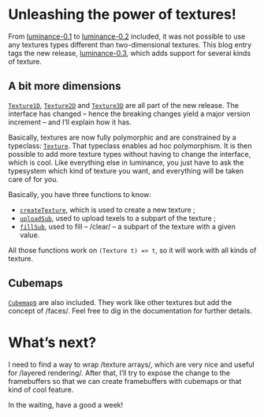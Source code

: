 # Unleashing the power of textures!

From [luminance-0.1](https://hackage.haskell.org/package/luminance-0.1) to
[luminance-0.2](https://hackage.haskell.org/package/luminance-0.2) included, it was not possible to
use any textures types different than two-dimensional textures. This blog entry tags the new
release, [luminance-0.3](https://hackage.haskell.org/package/luminance-0.3), which adds support for
several kinds of texture.

## A bit more dimensions

[`Texture1D`](https://hackage.haskell.org/package/luminance-0.3/docs/Graphics-Luminance-Texture.html#t:Texture1D),
[`Texture2D`](https://hackage.haskell.org/package/luminance-0.3/docs/Graphics-Luminance-Texture.html#t:Texture2D) and
[`Texture3D`](https://hackage.haskell.org/package/luminance-0.3/docs/Graphics-Luminance-Texture.html#t:Texture3D)
are all part of the new release. The interface has changed – hence the breaking changes yield a
major version increment – and I’ll explain how it has.

Basically, textures are now fully polymorphic and are constrained by a typeclass:
[`Texture`](https://hackage.haskell.org/package/luminance-0.3/docs/Graphics-Luminance-Texture.html#t:Texture).
That typeclass enables ad hoc polymorphism. It is then possible to add more texture types without
having to change the interface, which is cool. Like everything else in luminance, you just have to
ask the typesystem which kind of texture you want, and everything will be taken care of for you.

Basically, you have three functions to know:

  - [`createTexture`](https://hackage.haskell.org/package/luminance-0.3/docs/Graphics-Luminance-Texture.html#v:createTexture),
    which is used to create a new texture ;
  - [`uploadSub`](https://hackage.haskell.org/package/luminance-0.3/docs/Graphics-Luminance-Texture.html#v:uploadSub),
    used to upload texels to a subpart of the texture ;
  - [`fillSub`](https://hackage.haskell.org/package/luminance-0.3/docs/Graphics-Luminance-Texture.html#v:fillSub),
    used to fill – /clear/ – a subpart of the texture with a given value.

All those functions work on `(Texture t) => t`, so it will work with all kinds of texture.

## Cubemaps

[`Cubemap`s](https://hackage.haskell.org/package/luminance-0.3/docs/Graphics-Luminance-Texture.html#t:Cubemap)
are also included. They work like other textures but add the concept of /faces/. Feel free to dig in
the documentation for further details.

# What’s next?

I need to find a way to wrap /texture arrays/, which are very nice and useful for
/layered rendering/. After that, I’ll try to expose the change to the framebuffers so that we can
create framebuffers with cubemaps or that kind of cool feature.

In the waiting, have a good a week!
